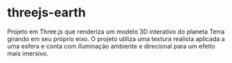 # threejs-earth
Projeto em Three.js que renderiza um modelo 3D interativo do planeta Terra girando em seu próprio eixo. O projeto utiliza uma textura realista aplicada a uma esfera e conta com iluminação ambiente e direcional para um efeito mais imersivo.
